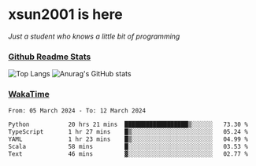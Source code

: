 # xsun2001 is here

*Just a student who knows a little bit of programming*

### [Github Readme Stats](https://github.com/anuraghazra/github-readme-stats)

![Top Langs](https://github-readme-stats.vercel.app/api/top-langs/?username=xsun2001&layout=compact&theme=radical) ![Anurag's GitHub stats](https://github-readme-stats.vercel.app/api?username=xsun2001&show_icons=true&theme=radical)

### [WakaTime](https://wakatime.com)

<!--START_SECTION:waka-->

```txt
From: 05 March 2024 - To: 12 March 2024

Python           20 hrs 21 mins  ██████████████████▒░░░░░░   73.30 %
TypeScript       1 hr 27 mins    █▒░░░░░░░░░░░░░░░░░░░░░░░   05.24 %
YAML             1 hr 23 mins    █▒░░░░░░░░░░░░░░░░░░░░░░░   04.99 %
Scala            58 mins         █░░░░░░░░░░░░░░░░░░░░░░░░   03.53 %
Text             46 mins         ▓░░░░░░░░░░░░░░░░░░░░░░░░   02.77 %
```

<!--END_SECTION:waka-->
